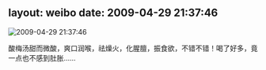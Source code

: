 layout: weibo
date: 2009-04-29 21:37:46
---
<meta name="referrer" content="no-referrer" />

<img src="/images/renren.ico" style="float: left;"/>2009-04-29 21:37:46

酸梅汤甜而微酸，爽口润喉，祛燥火，化腥膻，振食欲，不错不错！喝了好多，竟一点也不感到肚胀……

